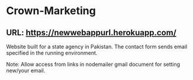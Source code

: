 # Crown-Marketing
## URL: https://newwebappurl.herokuapp.com/
Website built for a state agency in Pakistan.
The contact form sends email specified in the running environment.

Note: Allow access from links in nodemailer gmail document for setting new/your email.
